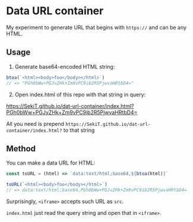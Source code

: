 # Data URL container

My experiment to generate URL that begins with `https://` and can be any HTML.

## Usage

1. Generate base64-encoded HTML string:

  ```js
  btoa(`<html><body>foo</body></html>`)
  // => "PGh0bWw+PGJvZHk+Zm9vPC9ib2R5PjwvaHRtbD4="
```

2. Open index.html of this repo with that string in query:

  https://SekiT.github.io/dat-url-container/index.html?PGh0bWw+PGJvZHk+Zm9vPC9ib2R5PjwvaHRtbD4=

  All you need is prepend `https://SekiT.github.io/dat-url-container/index.html?` to that string

## Method

You can make a data URL for HTML:

```js
const toURL = (html) => `data:text/html;base64,${btoa(html)}`

toURL(`<html><body>foo</body></html>`)
// => data:text/html;base64,PGh0bWw+PGJvZHk+Zm9vPC9ib2R5PjwvaHRtbD4=
```

Surprisingly, `<iframe>` accepts such URL as `src`.

`index.html` just read the query string and open that in `<iframe>`.
